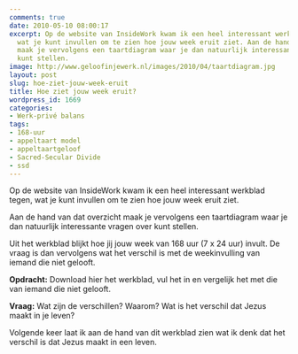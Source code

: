 ```yaml
---
comments: true
date: 2010-05-10 08:00:17
excerpt: Op de website van InsideWork kwam ik een heel interessant werkblad tegen,
  wat je kunt invullen om te zien hoe jouw week eruit ziet. Aan de hand van dat overzicht
  maak je vervolgens een taartdiagram waar je dan natuurlijk interessante vragen over
  kunt stellen.
image: http://www.geloofinjewerk.nl/images/2010/04/taartdiagram.jpg
layout: post
slug: hoe-ziet-jouw-week-eruit
title: Hoe ziet jouw week eruit?
wordpress_id: 1669
categories:
- Werk-privé balans
tags:
- 168-uur
- appeltaart model
- appeltaartgeloof
- Sacred-Secular Divide
- ssd
---
```


Op de website van InsideWork kwam ik een heel interessant werkblad tegen, wat je kunt invullen om te zien hoe jouw week eruit ziet.

Aan de hand van dat overzicht maak je vervolgens een taartdiagram waar je dan natuurlijk interessante vragen over kunt stellen.

Uit het werkblad blijkt hoe jij jouw week van 168 uur (7 x 24 uur) invult. De vraag is dan vervolgens wat het verschil is met de weekinvulling van iemand die niet gelooft.

**Opdracht:** Download hier het werkblad, vul het in en vergelijk het met die van iemand die niet gelooft.

**Vraag:** Wat zijn de verschillen? Waarom? Wat is het verschil dat Jezus maakt in je leven?

Volgende keer laat ik aan de hand van dit werkblad zien wat ik denk dat het verschil is dat Jezus maakt in een leven.

